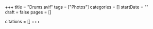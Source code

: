+++
title = "Drums.avif"
tags = ["Photos"]
categories = []
startDate = ""
draft = false
pages = []

citations = []
+++
